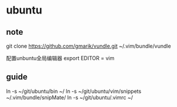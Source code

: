 ubuntu
======


note
-----
git clone https://github.com/gmarik/vundle.git ~/.vim/bundle/vundle

配置unbuntu全局编辑器
export EDITOR = vim


guide
-----
ln -s ~/git/ubuntu/bin ~/
ln -s ~/git/ubuntu/vim/snippets ~/.vim/bundle/snipMate/
ln -s ~/git/ubuntu/.vimrc ~/

